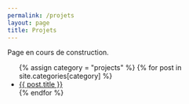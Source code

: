 ```yaml
---
permalink: /projets
layout: page
title: Projets
---
```


Page en cours de construction.

<ul>
  {% assign category = "projects" %}
  {% for post in site.categories[category] %}
    <li>
      <a href="{{ post.url }}">{{ post.title }}</a>
    </li>
  {% endfor %}
</ul>
